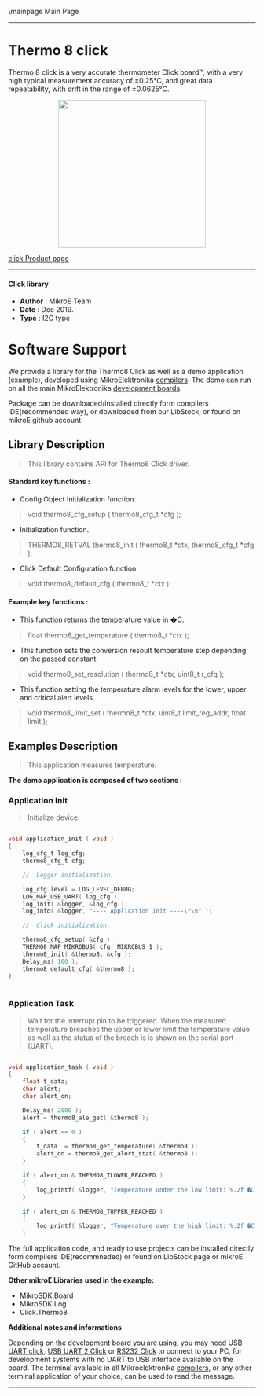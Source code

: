\mainpage Main Page
 
 

---
# Thermo 8 click

Thermo 8 click is a very accurate thermometer Click board™, with a very high typical measurement accuracy of ±0.25°C, and great data repeatability, with drift in the range of ±0.0625°C.

<p align="center">
  <img src="https://download.mikroe.com/images/click_for_ide/thermo8_click.png" height=300px>
</p>

[click Product page](<https://www.mikroe.com/thermo-8-click>)

---


#### Click library 

- **Author**        : MikroE Team
- **Date**          : Dec 2019.
- **Type**          : I2C type


# Software Support

We provide a library for the Thermo8 Click 
as well as a demo application (example), developed using MikroElektronika 
[compilers](https://shop.mikroe.com/compilers). 
The demo can run on all the main MikroElektronika [development boards](https://shop.mikroe.com/development-boards).

Package can be downloaded/installed directly form compilers IDE(recommended way), or downloaded from our LibStock, or found on mikroE github account. 

## Library Description

> This library contains API for Thermo8 Click driver.

#### Standard key functions :

- Config Object Initialization function.
> void thermo8_cfg_setup ( thermo8_cfg_t *cfg ); 
 
- Initialization function.
> THERMO8_RETVAL thermo8_init ( thermo8_t *ctx, thermo8_cfg_t *cfg );

- Click Default Configuration function.
> void thermo8_default_cfg ( thermo8_t *ctx );


#### Example key functions :

- This function returns the temperature value in �C.
> float thermo8_get_temperature ( thermo8_t *ctx );
 
- This function sets the conversion resoult temperature step depending on the passed constant.
> void thermo8_set_resolution ( thermo8_t *ctx, uint8_t r_cfg );

- This function setting the temperature alarm levels for the lower, upper and critical alert levels.
> void thermo8_limit_set ( thermo8_t *ctx, uint8_t limit_reg_addr, float limit );

## Examples Description

> This application measures temperature.

**The demo application is composed of two sections :**

### Application Init 

> Initialize device.

```c

void application_init ( void )
{
    log_cfg_t log_cfg;
    thermo8_cfg_t cfg;

    //  Logger initialization.

    log_cfg.level = LOG_LEVEL_DEBUG;
    LOG_MAP_USB_UART( log_cfg );
    log_init( &logger, &log_cfg );
    log_info( &logger, "---- Application Init ----\r\n" );

    //  Click initialization.

    thermo8_cfg_setup( &cfg );
    THERMO8_MAP_MIKROBUS( cfg, MIKROBUS_1 );
    thermo8_init( &thermo8, &cfg );
    Delay_ms( 100 );
    thermo8_default_cfg( &thermo8 );
}
  
```

### Application Task

> Wait for the interrupt pin to be triggered. When the
> measured temperature breaches the upper or lower limit the
> temperature value as well as the status of the breach is
> is shown on the serial port (UART).

```c

void application_task ( void )
{
    float t_data;
    char alert;
    char alert_on;

    Delay_ms( 2000 );
    alert = thermo8_ale_get( &thermo8 );

    if ( alert == 0 )
    {
        t_data  = thermo8_get_temperature( &thermo8 );
        alert_on = thermo8_get_alert_stat( &thermo8 );
    }

    if ( alert_on & THERMO8_TLOWER_REACHED )
    {
        log_printf( &logger, "Temperature under the low limit: %.2f �C \r\n", t_data );
    }

    if ( alert_on & THERMO8_TUPPER_REACHED )
    {
        log_printf( &logger, "Temperature over the high limit: %.2f �C \r\n", t_data );
    } 

```

The full application code, and ready to use projects can be  installed directly form compilers IDE(recommneded) or found on LibStock page or mikroE GitHub accaunt.

**Other mikroE Libraries used in the example:** 

- MikroSDK.Board
- MikroSDK.Log
- Click.Thermo8

**Additional notes and informations**

Depending on the development board you are using, you may need 
[USB UART click](https://shop.mikroe.com/usb-uart-click), 
[USB UART 2 Click](https://shop.mikroe.com/usb-uart-2-click) or 
[RS232 Click](https://shop.mikroe.com/rs232-click) to connect to your PC, for 
development systems with no UART to USB interface available on the board. The 
terminal available in all Mikroelektronika 
[compilers](https://shop.mikroe.com/compilers), or any other terminal application 
of your choice, can be used to read the message.



---
